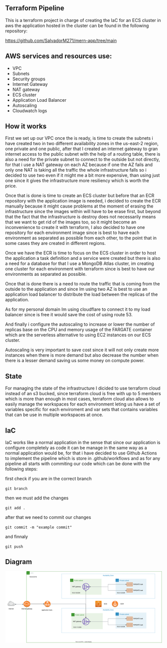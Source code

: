 ## Terraform Pipeline

This is a terraform project in charge of creating the IaC for an ECS cluster in aws the application hosted
in the cluster can be found in the following repository:

https://github.com/SalvadorM271/mern-app/tree/main

## AWS services and resources use:

- VPC
- Subnets
- Security groups
- Internet Gateway
- NAT gateway
- ECS cluster
- Application Load Balancer
- Autoscaling
- Cloudwatch logs

## How it works 

First we set up our VPC once the is ready, is time to create the subnets i have created two in two different availability zones in the us-east-2 region, one private and one public, after that I created an internet gateway to gran internet access to the public subnet with the help of a routing table, there is also a need for the private subnet to connect to the outside but not directly, for that i use a NAT gateway on each AZ because if one the AZ fails and only one NAT is taking all the traffic the whole infrastructure falls so i decided to use two even if it might me a bit more expensive, than using just one since it gives the infrastructure more resiliency which is worth the price.

Once that is done is time to create an ECS cluster but before that an ECR repository with the application image is needed, i decided to create the ECR manually because it might cause problems at the moment of erasing the infrastructure since the images within will have to be erase first, but beyond that the fact that the infrastructure is destroy does not necessarily means that we want to get rid of the images too, so it might become an inconvenience to create it with terraform, I also decided to have one repository for each environment image since is best to have each environment as separated as possible from each other, to the point that in some cases they are created in different regions.

Once we have the ECR is time to focus on the ECS cluster in order to host the application a task definition and a service were created but there is also a need for a database for that I use a MongoDB Atlas cluster, im creating one cluster for each environment with terraform since is best to have our environments as separated as possible.

Once that is done there is a need to route the traffic that is coming from the outside to the application and since Im using two AZ is best to use an application load balancer to distribute the load between the replicas of the application.

As for my personal domain Im using cloudflare to connect it to my load balancer since is free it would save the cost of using route 53.

And finally i configure the autoscaling to increase or lower the number of replicas base on the CPU and memory usage of the FARGATE container which are the serverless alternative to using EC2 instances on our ECS cluster.

Autoscaling is very important to save cost since it will not only create more instances when there is more demand but also decrease the number when there is a lesser demand saving us some money on compute power.

## State

For managing the state of the infrastructure I dicided to use terraform cloud instead of an s3 bucked, since terraform cloud is free with up to 5
members which is more than enough in most cases, terraform cloud also allows to easily manage the workspaces for each environment leting us
have a set of variables specific for each enviroment and var sets that contains variables that can be use in multiple workspaces at once.


## IaC

IaC works like a normal application in the sense that since our application is configure completely as code it can be manage in the same
way as a normal application would be, for that i have decided to use Github Actions to implement the pipeline which is store in .github/workflows
and as for any pipeline all starts with commiting our code which can be done with the following steps:


first check if you are in the correct branch

`git branch`

then we must add the changes

`git add .`

after that we need to commit our changes

`git commit -m "example commit"`

and finnaly

`git push`

## Diagram

<img src="./images/ecs.drawio.svg" width="850"/>